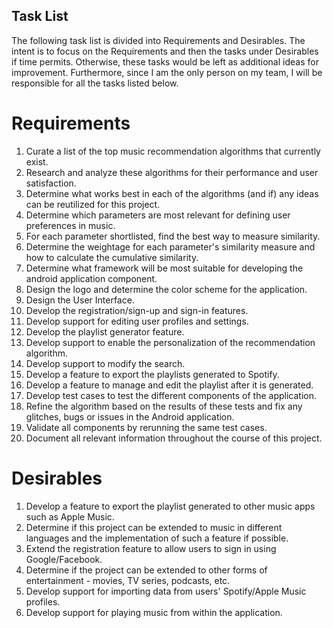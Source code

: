 ## Task List

The following task list is divided into Requirements and Desirables. The intent is to focus on the Requirements and then the tasks under Desirables if time permits. Otherwise, these tasks would be left as additional ideas for improvement. Furthermore, since I am the only person on my team, I will be responsible for all the tasks listed below.

# Requirements
1. Curate a list of the top music recommendation algorithms that currently exist.
2. Research and analyze these algorithms for their performance and user satisfaction.
3. Determine what works best in each of the algorithms (and if) any ideas can be reutilized for this project.
4. Determine which parameters are most relevant for defining user preferences in music.
5. For each parameter shortlisted, find the best way to measure similarity.
6. Determine the weightage for each parameter's similarity measure and how to calculate the cumulative similarity.
7. Determine what framework will be most suitable for developing the android application component.
8. Design the logo and determine the color scheme for the application.
8. Design the User Interface.
9. Develop the registration/sign-up and sign-in features.
10. Develop support for editing user profiles and settings.
11. Develop the playlist generator feature.
12. Develop support to enable the personalization of the recommendation algorithm.
13. Develop support to modify the search.
14. Develop a feature to export the playlists generated to Spotify.
15. Develop a feature to manage and edit the playlist after it is generated.
16. Develop test cases to test the different components of the application.
17. Refine the algorithm based on the results of these tests and fix any glitches, bugs or issues in the Android application.  
18. Validate all components by rerunning the same test cases.
19. Document all relevant information throughout the course of this project.

# Desirables
1. Develop a feature to export the playlist generated to other music apps such as Apple Music.
2. Determine if this project can be extended to music in different languages and the implementation of such a feature if possible.
3. Extend the registration feature to allow users to sign in using Google/Facebook.
4. Determine if the project can be extended to other forms of entertainment - movies, TV series, podcasts, etc.
5. Develop support for importing data from users' Spotify/Apple Music profiles.
6. Develop support for playing music from within the application.


